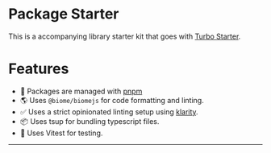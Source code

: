 # Package Starter

This is a accompanying library starter kit that goes with [Turbo Starter](https://github.com/Envoy-VC/turbo-starter).

# Features

- 🛒 Packages are managed with [pnpm](https://pnpm.io) 
- 🌎 Uses `@biome/biomejs` for code formatting and linting.
- ✅ Uses a strict opinionated linting setup using [klarity](https://github.com/Envoy-VC/klarity).
- 📦 Uses tsup for bundling typescript files.
- 🧪 Uses Vitest for testing.

---